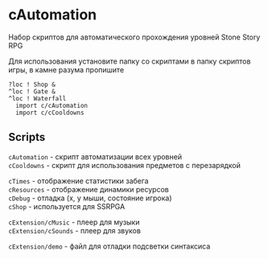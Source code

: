 # cAutomation
Набор скриптов для автоматического прохождения уровней Stone Story RPG

Для использования установите папку со скриптами в папку скриптов игры, в камне разума пропишите 

```
?loc ! Shop & 
^loc ! Gate & 
^loc ! Waterfall
  import c/cAutomation
  import c/cCooldowns
```

## Scripts
`cAutomation` - скрипт автоматизации всех уровней  
`cCooldowns` - скрипт для использования предметов с перезарядкой  

`cTimes` - отображение статистики забега  
`cResources` - отображение динамики ресурсов  
`cDebug` - отладка (x, y мыши, состояние игрока)  
`cShop` - используется для SSRPGA  

`cExtension/cMusic` - плеер для музыки  
`cExtension/cSounds` - плеер для звуков  

`cExtension/demo` - файл для отладки подсветки синтаксиса
